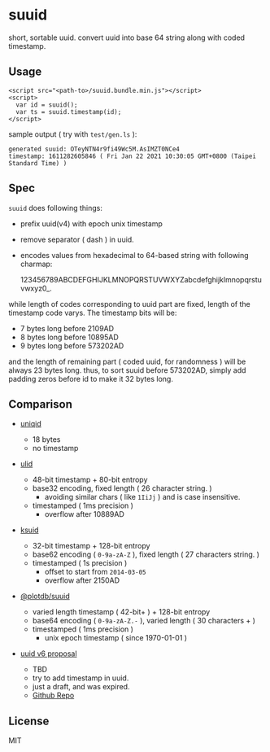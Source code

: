 # suuid

short, sortable uuid. convert uuid into base 64 string along with coded timestamp.



## Usage

    <script src="<path-to>/suuid.bundle.min.js"></script>
    <script>
      var id = suuid();
      var ts = suuid.timestamp(id);
    </script>

sample output ( try with `test/gen.ls` ):

    generated suuid: OTeyNTN4r9fi49Wc5M.AsIMZT0NCe4
    timestamp: 1611282605846 ( Fri Jan 22 2021 10:30:05 GMT+0800 (Taipei Standard Time) )


## Spec

`suuid` does following things:

 - prefix uuid(v4) with epoch unix timestamp 
 - remove separator ( dash ) in uuid.
 - encodes values from hexadecimal to 64-based string with following charmap:

    123456789ABCDEFGHIJKLMNOPQRSTUVWXYZabcdefghijklmnopqrstuvwxyz0_.

while length of codes corresponding to uuid part are fixed, length of the timestamp code varys. The timestamp bits will be:

 - 7 bytes long before 2109AD
 - 8 bytes long before 10895AD
 - 9 bytes long before 573202AD

and the length of remaining part ( coded uuid, for randomness ) will be always 23 bytes long. thus, to sort suuid before 573202AD, simply add padding zeros before id to make it 32 bytes long.


## Comparison

 - [uniqid](https://github.com/adamhalasz/uniqid)
   - 18 bytes
   - no timestamp

 - [ulid](https://github.com/ulid/spec)
   - 48-bit timestamp + 80-bit entropy
   - base32 encoding, fixed length ( 26 character string. )
     - avoiding similar chars ( like `1IiJj` ) and is case insensitive.
   - timestamped ( 1ms precision )
     - overflow after 10889AD

 - [ksuid](https://github.com/segmentio/ksuid)
   - 32-bit timestamp + 128-bit entropy
   - base62 encoding ( `0-9a-zA-Z` ), fixed length ( 27 characters string. )
   - timestamped ( 1s precision )
     - offset to start from `2014-03-05`
     - overflow after 2150AD

 - [@plotdb/suuid](https://github.com/plotdb/suuid)
   - varied length timestamp ( 42-bit+ ) + 128-bit entropy
   - base64 encoding ( `0-9a-zA-Z.-` ), varied length ( 30 characters + )
   - timestamped ( 1ms precision )
     - unix epoch timestamp ( since 1970-01-01 )

 - [uuid v6 proposal](http://gh.peabody.io/uuidv6/)
   - TBD
   - try to add timestamp in uuid.
   - just a draft, and was expired.
   - [Github Repo](https://github.com/uuid6/uuid6-ietf-draft)


## License

MIT
